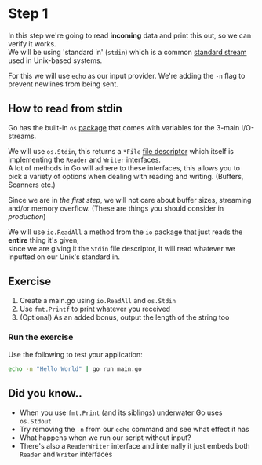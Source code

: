 # Step 1

In this step we're going to read __incoming__ data and print this out, so we can verify it works.  
We will be using 'standard in' (`stdin`) which is a common [standard stream](https://en.wikipedia.org/wiki/Standard_streams) 
used in Unix-based systems.

For this we will use `echo` as our input provider. We're adding the `-n` flag to prevent newlines from being sent.

## How to read from stdin

Go has the built-in `os` [package](https://pkg.go.dev/os) that comes with variables for the 3-main I/O-streams.

We will use `os.Stdin`, this returns a `*File` [file descriptor](https://en.wikipedia.org/wiki/File_descriptor) which
itself is implementing the `Reader` and `Writer` interfaces.   
A lot of methods in Go will adhere to these interfaces,
this allows you to pick a variety of options when dealing with reading and writing. (Buffers, Scanners etc.)

Since we are in _the first step_, we will not care about buffer sizes, streaming and/or memory overflow.
(These are things you should consider in _production_)

We will use `io.ReadAll` a method from the `io` package that just reads the __entire__ thing it's given,   
since we  are giving it the `Stdin` file descriptor, it will read whatever we inputted on our Unix's standard in.

## Exercise

1. Create a main.go using `io.ReadAll` and `os.Stdin`
2. Use `fmt.Printf` to print whatever you received 
3. (Optional) As an added bonus, output the length of the string too

### Run the exercise

Use the following to test your application:
```bash
echo -n "Hello World" | go run main.go
```

## Did you know..

- When you use `fmt.Print` (and its siblings) underwater Go uses `os.Stdout`
- Try removing the `-n` from our `echo` command and see what effect it has
- What happens when we run our script without input?
- There's also a `ReaderWriter` interface and internally it just embeds both `Reader` and `Writer` interfaces
